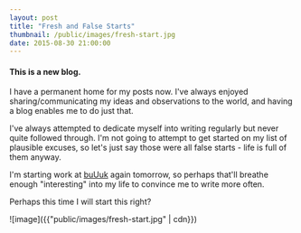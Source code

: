 ```yaml
---
layout: post
title: "Fresh and False Starts"
thumbnail: /public/images/fresh-start.jpg
date: 2015-08-30 21:00:00
---
```


#### This is a new blog.

I have a permanent home for my posts now. I've always enjoyed sharing/communicating my ideas and observations to the world, and having a blog enables me to do just that.

I've always attempted to dedicate myself into writing regularly but never quite followed through. I'm not going to attempt to get started on my list of plausible excuses, so let's just say those were all false starts - life is full of them anyway.

I'm starting work at [buUuk](http://buuuk.com/) again tomorrow, so perhaps that'll breathe enough "interesting" into my life to convince me to write more often.

Perhaps this time I will start this right?

![image]({{"public/images/fresh-start.jpg" | cdn}})
